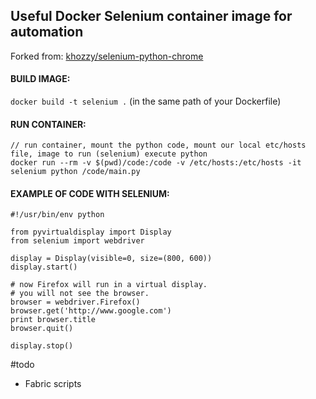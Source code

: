 ## Useful Docker Selenium container image for automation

Forked from: [khozzy/selenium-python-chrome](https://goo.gl/Fu723f)

#### BUILD IMAGE:
` docker build -t selenium . ` (in the same path of your Dockerfile)

#### RUN CONTAINER:

 ``` 
 // run container, mount the python code, mount our local etc/hosts file, image to run (selenium) execute python
 docker run --rm -v $(pwd)/code:/code -v /etc/hosts:/etc/hosts -it selenium python /code/main.py
 ```


#### EXAMPLE OF CODE WITH SELENIUM:
```
#!/usr/bin/env python

from pyvirtualdisplay import Display
from selenium import webdriver

display = Display(visible=0, size=(800, 600))
display.start()

# now Firefox will run in a virtual display. 
# you will not see the browser.
browser = webdriver.Firefox()
browser.get('http://www.google.com')
print browser.title
browser.quit()

display.stop()
```

#todo
 - Fabric scripts
 
